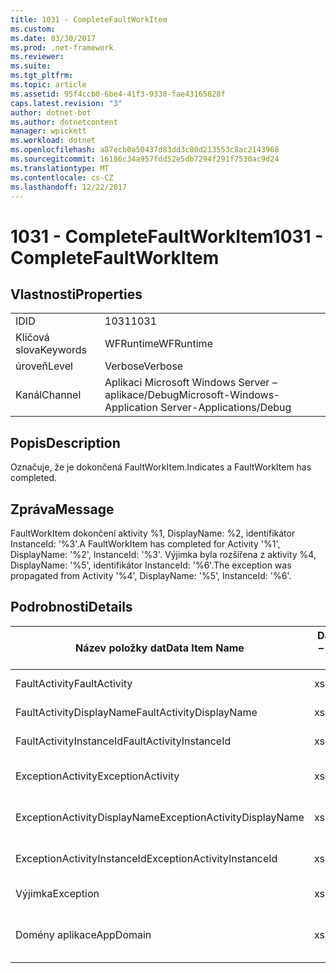 ```yaml
---
title: 1031 - CompleteFaultWorkItem
ms.custom: 
ms.date: 03/30/2017
ms.prod: .net-framework
ms.reviewer: 
ms.suite: 
ms.tgt_pltfrm: 
ms.topic: article
ms.assetid: 95f4ccb0-6be4-41f3-9330-fae43165828f
caps.latest.revision: "3"
author: dotnet-bot
ms.author: dotnetcontent
manager: wpickett
ms.workload: dotnet
ms.openlocfilehash: a87ecb0a50437d83dd3c80d213553c8ac2143968
ms.sourcegitcommit: 16186c34a957fdd52e5db7294f291f7530ac9d24
ms.translationtype: MT
ms.contentlocale: cs-CZ
ms.lasthandoff: 12/22/2017
---
```

# <a name="1031---completefaultworkitem"></a><span data-ttu-id="b50f3-102">1031 - CompleteFaultWorkItem</span><span class="sxs-lookup"><span data-stu-id="b50f3-102">1031 - CompleteFaultWorkItem</span></span>
## <a name="properties"></a><span data-ttu-id="b50f3-103">Vlastnosti</span><span class="sxs-lookup"><span data-stu-id="b50f3-103">Properties</span></span>  
  
|||  
|-|-|  
|<span data-ttu-id="b50f3-104">ID</span><span class="sxs-lookup"><span data-stu-id="b50f3-104">ID</span></span>|<span data-ttu-id="b50f3-105">1031</span><span class="sxs-lookup"><span data-stu-id="b50f3-105">1031</span></span>|  
|<span data-ttu-id="b50f3-106">Klíčová slova</span><span class="sxs-lookup"><span data-stu-id="b50f3-106">Keywords</span></span>|<span data-ttu-id="b50f3-107">WFRuntime</span><span class="sxs-lookup"><span data-stu-id="b50f3-107">WFRuntime</span></span>|  
|<span data-ttu-id="b50f3-108">úroveň</span><span class="sxs-lookup"><span data-stu-id="b50f3-108">Level</span></span>|<span data-ttu-id="b50f3-109">Verbose</span><span class="sxs-lookup"><span data-stu-id="b50f3-109">Verbose</span></span>|  
|<span data-ttu-id="b50f3-110">Kanál</span><span class="sxs-lookup"><span data-stu-id="b50f3-110">Channel</span></span>|<span data-ttu-id="b50f3-111">Aplikaci Microsoft Windows Server – aplikace/Debug</span><span class="sxs-lookup"><span data-stu-id="b50f3-111">Microsoft-Windows-Application Server-Applications/Debug</span></span>|  
  
## <a name="description"></a><span data-ttu-id="b50f3-112">Popis</span><span class="sxs-lookup"><span data-stu-id="b50f3-112">Description</span></span>  
 <span data-ttu-id="b50f3-113">Označuje, že je dokončená FaultWorkItem.</span><span class="sxs-lookup"><span data-stu-id="b50f3-113">Indicates a FaultWorkItem has completed.</span></span>  
  
## <a name="message"></a><span data-ttu-id="b50f3-114">Zpráva</span><span class="sxs-lookup"><span data-stu-id="b50f3-114">Message</span></span>  
 <span data-ttu-id="b50f3-115">FaultWorkItem dokončení aktivity %1, DisplayName: %2, identifikátor InstanceId: '%3'.</span><span class="sxs-lookup"><span data-stu-id="b50f3-115">A FaultWorkItem has completed for Activity '%1', DisplayName: '%2', InstanceId: '%3'.</span></span> <span data-ttu-id="b50f3-116">Výjimka byla rozšířena z aktivity %4, DisplayName: '%5', identifikátor InstanceId: '%6'.</span><span class="sxs-lookup"><span data-stu-id="b50f3-116">The exception was propagated from Activity '%4', DisplayName: '%5', InstanceId: '%6'.</span></span>  
  
## <a name="details"></a><span data-ttu-id="b50f3-117">Podrobnosti</span><span class="sxs-lookup"><span data-stu-id="b50f3-117">Details</span></span>  
  
|<span data-ttu-id="b50f3-118">Název položky dat</span><span class="sxs-lookup"><span data-stu-id="b50f3-118">Data Item Name</span></span>|<span data-ttu-id="b50f3-119">Datová položka – Typ</span><span class="sxs-lookup"><span data-stu-id="b50f3-119">Data Item Type</span></span>|<span data-ttu-id="b50f3-120">Popis</span><span class="sxs-lookup"><span data-stu-id="b50f3-120">Description</span></span>|  
|--------------------|--------------------|-----------------|  
|<span data-ttu-id="b50f3-121">FaultActivity</span><span class="sxs-lookup"><span data-stu-id="b50f3-121">FaultActivity</span></span>|<span data-ttu-id="b50f3-122">xs:String</span><span class="sxs-lookup"><span data-stu-id="b50f3-122">xs:string</span></span>|<span data-ttu-id="b50f3-123">Název typu selhání aktivity.</span><span class="sxs-lookup"><span data-stu-id="b50f3-123">The type name of the fault activity.</span></span>|  
|<span data-ttu-id="b50f3-124">FaultActivityDisplayName</span><span class="sxs-lookup"><span data-stu-id="b50f3-124">FaultActivityDisplayName</span></span>|<span data-ttu-id="b50f3-125">xs:String</span><span class="sxs-lookup"><span data-stu-id="b50f3-125">xs:string</span></span>|<span data-ttu-id="b50f3-126">Zobrazovaný název selhání aktivity.</span><span class="sxs-lookup"><span data-stu-id="b50f3-126">The display name of the fault activity.</span></span>|  
|<span data-ttu-id="b50f3-127">FaultActivityInstanceId</span><span class="sxs-lookup"><span data-stu-id="b50f3-127">FaultActivityInstanceId</span></span>|<span data-ttu-id="b50f3-128">xs:String</span><span class="sxs-lookup"><span data-stu-id="b50f3-128">xs:string</span></span>|<span data-ttu-id="b50f3-129">Id instance selhání aktivity.</span><span class="sxs-lookup"><span data-stu-id="b50f3-129">The instance id of the fault activity.</span></span>|  
|<span data-ttu-id="b50f3-130">ExceptionActivity</span><span class="sxs-lookup"><span data-stu-id="b50f3-130">ExceptionActivity</span></span>|<span data-ttu-id="b50f3-131">xs:String</span><span class="sxs-lookup"><span data-stu-id="b50f3-131">xs:string</span></span>|<span data-ttu-id="b50f3-132">Název typu aktivity, která vrátila výjimku.</span><span class="sxs-lookup"><span data-stu-id="b50f3-132">The type name of the activity that threw the exception.</span></span>|  
|<span data-ttu-id="b50f3-133">ExceptionActivityDisplayName</span><span class="sxs-lookup"><span data-stu-id="b50f3-133">ExceptionActivityDisplayName</span></span>|<span data-ttu-id="b50f3-134">xs:String</span><span class="sxs-lookup"><span data-stu-id="b50f3-134">xs:string</span></span>|<span data-ttu-id="b50f3-135">Zobrazovaný název aktivity, která vrátila výjimku.</span><span class="sxs-lookup"><span data-stu-id="b50f3-135">The display name of the activity that threw the exception.</span></span>|  
|<span data-ttu-id="b50f3-136">ExceptionActivityInstanceId</span><span class="sxs-lookup"><span data-stu-id="b50f3-136">ExceptionActivityInstanceId</span></span>|<span data-ttu-id="b50f3-137">xs:String</span><span class="sxs-lookup"><span data-stu-id="b50f3-137">xs:string</span></span>|<span data-ttu-id="b50f3-138">Id instance aktivity, která vrátila výjimku.</span><span class="sxs-lookup"><span data-stu-id="b50f3-138">The instance id of the activity that threw the exception.</span></span>|  
|<span data-ttu-id="b50f3-139">Výjimka</span><span class="sxs-lookup"><span data-stu-id="b50f3-139">Exception</span></span>|<span data-ttu-id="b50f3-140">xs:String</span><span class="sxs-lookup"><span data-stu-id="b50f3-140">xs:string</span></span>|<span data-ttu-id="b50f3-141">Podrobnosti o výjimce pro výjimky</span><span class="sxs-lookup"><span data-stu-id="b50f3-141">The exception details for the exception</span></span>|  
|<span data-ttu-id="b50f3-142">Domény aplikace</span><span class="sxs-lookup"><span data-stu-id="b50f3-142">AppDomain</span></span>|<span data-ttu-id="b50f3-143">xs:String</span><span class="sxs-lookup"><span data-stu-id="b50f3-143">xs:string</span></span>|<span data-ttu-id="b50f3-144">Řetězec vrácený AppDomain.CurrentDomain.FriendlyName.</span><span class="sxs-lookup"><span data-stu-id="b50f3-144">The string returned by AppDomain.CurrentDomain.FriendlyName.</span></span>|

